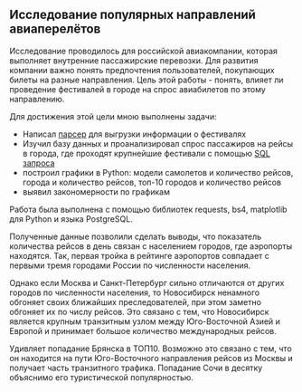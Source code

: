 ## Исследование популярных направлений авиаперелётов

Исследование проводилось для российской авиакомпании, которая выполняет внутренние пассажирские перевозки. Для развития компании важно понять предпочтения пользователей, покупающих билеты на разные направления. Цель этой работы - понять, влияет ли проведение фестивалей в городе на спрос авиабилетов по этому направлению. 

Для достижения этой цели мною выполнены задачи: 
- Написал [парсер](https://github.com/max-buranov/Data-Analytics-Learning-Projects/blob/main/5-airline-research/парсинг) для выгрузки информации о фестивалях
- Изучил базу данных и проанализировал спрос пассажиров на рейсы в города, где проходят крупнейшие фестивали с помощью [SQL запроса](https://github.com/max-buranov/Data-Analytics-Learning-Projects/blob/main/5-airline-research/работа%20с%20базой)
- построил графики в Python: модели самолетов и количество рейсов, города и количество рейсов, топ-10 городов и количество рейсов
- выявил закономерности по графикам

Работа была выполнена с помощью библиотек requests, bs4, matplotlib  для Python и языка PostgreSQL.

Полученные данные позволили сделать выводы, что показатель количества рейсов в день связан с населением городов, где аэропорты находятся. Так, первая тройка в рейтинге аэропортов совпадает с первыми тремя городами России по численности населения.

Однако если Москва и Санкт-Петербург сильно отличаются от других городов по численности населения, то Новосибирск ненамного обгоняет своих ближайших преследователей, при этом заметно обгоняет их по числу рейсов. Это связано с тем, что Новосибирск является крупным транзитным узлом между Юго-Восточной Азией и Европой и принимает большое количество международных рейсов.

Удивляет попадание Брянска в ТОП10. Возможно это связано с тем, что он находится на пути Юго-Восточного направления рейсов из Москвы и получает часть транзитного трафика.
Попадание Сочи в десятку объяснимо его туристической популярностью.
